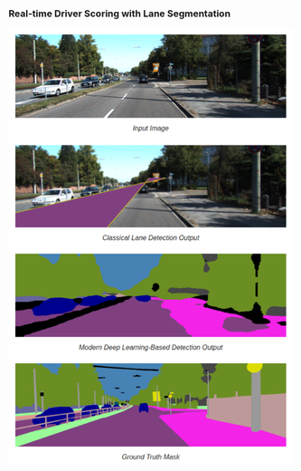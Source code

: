 ### Real-time Driver Scoring with Lane Segmentation

<img width="510" height="768.75" alt="lane_seg_recap" src="lane_seg_recap.png" />
